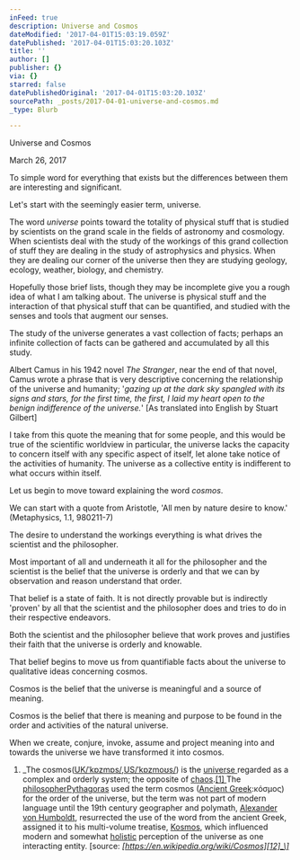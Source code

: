 ```yaml
---
inFeed: true
description: Universe and Cosmos
dateModified: '2017-04-01T15:03:19.059Z'
datePublished: '2017-04-01T15:03:20.103Z'
title: ''
author: []
publisher: {}
via: {}
starred: false
datePublishedOriginal: '2017-04-01T15:03:20.103Z'
sourcePath: _posts/2017-04-01-universe-and-cosmos.md
_type: Blurb

---
```

Universe and Cosmos

March 26, 2017

To simple word for everything that exists but the
differences between them are interesting and significant.

Let's start with the seemingly easier term, universe.

The word _universe_ points toward the totality of
physical stuff that is studied by scientists on the grand scale in the fields
of astronomy and cosmology. When scientists deal with the study of the workings
of this grand collection of stuff they are dealing in the study of astrophysics
and physics. When they are dealing our corner of the universe then they are
studying geology, ecology, weather, biology, and chemistry.

Hopefully those brief lists, though they may be incomplete
give you a rough idea of what I am talking about. The universe is physical
stuff and the interaction of that physical stuff that can be quantified, and
studied with the senses and tools that augment our senses.

The study of the universe generates a vast collection of facts;
perhaps an infinite collection of facts can be gathered and accumulated by all
this study.

Albert Camus in his 1942 novel _The Stranger_, near
the end of that novel, Camus wrote a phrase that is very descriptive concerning
the relationship of the universe and humanity; '_gazing up at the dark sky
spangled with its signs and stars, for the first time, the first, I laid my
heart open to the benign indifference of the universe._' \[As translated into
English by Stuart Gilbert\]

I take from this quote the meaning that for some people, and
this would be true of the scientific worldview in particular, the universe
lacks the capacity to concern itself with any specific aspect of itself, let
alone take notice of the activities of humanity. The universe as a collective
entity is indifferent to what occurs within itself.

Let us begin to move toward explaining the word _cosmos_.

We can start with a quote from Aristotle, 'All men by nature
desire to know.' (Metaphysics, 1.1, 980211-7)

The desire to understand the workings everything is what
drives the scientist and the philosopher.

Most important of all and underneath it all for the
philosopher and the scientist is the belief that the universe is orderly and
that we can by observation and reason understand that order.

That belief is a state of faith. It is not directly provable
but is indirectly 'proven' by all that the scientist and the philosopher does
and tries to do in their respective endeavors.

Both the scientist and the philosopher believe that work
proves and justifies their faith that the universe is orderly and knowable.

That belief begins to move us from quantifiable facts about
the universe to qualitative ideas concerning cosmos.

Cosmos is the belief that the universe is meaningful and a
source of meaning.

Cosmos is the belief that there is meaning and purpose to be
found in the order and activities of the natural universe.

When we create, conjure, invoke, assume and project meaning
into and towards the universe we have transformed it into cosmos.

1. _The cosmos([UK][0][/ˈkɒzmɒs/][1],[US][2][/ˈkɒzmoʊs/][1]) is the [universe ][3]regarded as a complex and orderly system; the opposite of [chaos][4].[\[1\] ][5]The [philosopher][6][Pythagoras][7]
used the term cosmos ([Ancient Greek][8]:κόσμος) for the order of the universe, but the term was not part of modern language until the 19th century geographer and
polymath, [Alexander von Humboldt][9], resurrected the use of the word from the ancient Greek, assigned it to his multi-volume treatise, [Kosmos][10], which influenced
modern and somewhat [holistic][11] perception of the universe as one interacting entity. \[source: _[https://en.wikipedia.org/wiki/Cosmos][12]_\]_

[0]: https://en.wikipedia.org/wiki/British_English "British English"
[1]: https://en.wikipedia.org/wiki/Help:IPA_for_English "Help:IPA for English"
[2]: https://en.wikipedia.org/wiki/American_English "American English"
[3]: https://en.wikipedia.org/wiki/Universe "Universe"
[4]: https://en.wikipedia.org/wiki/Chaos_(cosmogony) "Chaos (cosmogony)"
[5]: https://en.wikipedia.org/wiki/Cosmos#cite_note-1
[6]: https://en.wikipedia.org/wiki/Philosopher "Philosopher"
[7]: https://en.wikipedia.org/wiki/Pythagoras "Pythagoras"
[8]: https://en.wikipedia.org/wiki/Ancient_Greek "Ancient Greek"
[9]: https://en.wikipedia.org/wiki/Alexander_von_Humboldt "Alexander von Humboldt"
[10]: https://en.wikipedia.org/wiki/Kosmos_(Humboldt) "Kosmos (Humboldt)"
[11]: https://en.wikipedia.org/wiki/Holism "Holism"
[12]: https://en.wikipedia.org/wiki/Cosmos